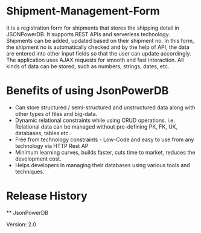 # Shipment-Management-Form
It is a registration form for shipments that stores the shipping detail in JSONPowerDB. It supports REST APIs and serverless technology. Shipments can be added, updated based on their shipment no. In this form, the shipment no is automatically checked and by the help of API, the data are entered into other input fields so that the user can update accordingly. The application uses AJAX requests for smooth and fast interaction. All kinds of data can be stored, such as numbers, strings, dates, etc.

# Benefits of using JsonPowerDB
* Can store structured / semi-structured and unstructured data along with other types of files and big-data.
* Dynamic relational constraints while using CRUD operations. i.e. Relational data can be managed without pre-defining PK, FK, UK, databases, tables etc.
* Free from technology constraints - Low-Code and easy to use from any technology via HTTP Rest AP
* Minimum learning curves, builds faster, cuts time to market, reduces the development cost.
* Helps developers in managing their databases using various tools and techniques.

# Release History
** JsonPowerDB

Version: 2.0
